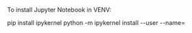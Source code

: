 To install Jupyter Notebook in VENV:

pip install ipykernel
python -m ipykernel install --user --name=<myenv>


